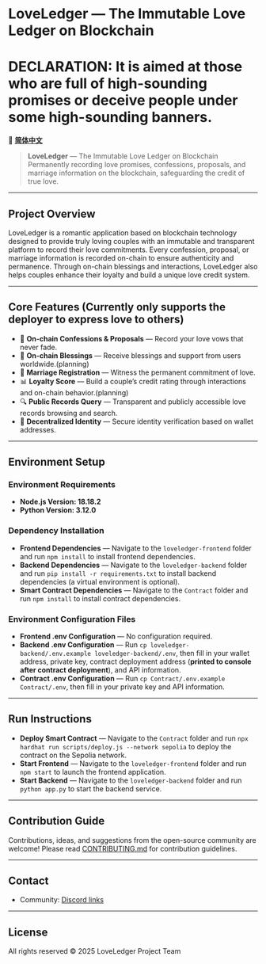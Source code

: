 # LoveLedger — The Immutable Love Ledger on Blockchain

# DECLARATION:  **It is aimed at those who are full of high-sounding promises or deceive people under some high-sounding banners.**
🔁 **[简体中文](README_CN.md)**

> **LoveLedger** — The Immutable Love Ledger on Blockchain
> Permanently recording love promises, confessions, proposals, and marriage information on the blockchain, safeguarding the credit of true love.

---

## Project Overview

LoveLedger is a romantic application based on blockchain technology designed to provide truly loving couples with an immutable and transparent platform to record their love commitments.
Every confession, proposal, or marriage information is recorded on-chain to ensure authenticity and permanence. Through on-chain blessings and interactions, LoveLedger also helps couples enhance their loyalty and build a unique love credit system.

---

## Core Features (Currently only supports the deployer to express love to others)

* 💌 **On-chain Confessions & Proposals** — Record your love vows that never fade.
* 🎉 **On-chain Blessings** — Receive blessings and support from users worldwide.(planning)
* 💍 **Marriage Registration** — Witness the permanent commitment of love.
* 📊 **Loyalty Score** — Build a couple’s credit rating through interactions and on-chain behavior.(planning)
* 🔍 **Public Records Query** — Transparent and publicly accessible love records browsing and search.
* 🔐 **Decentralized Identity** — Secure identity verification based on wallet addresses.

---

## Environment Setup

### Environment Requirements

* **Node.js Version: 18.18.2**
* **Python Version: 3.12.0**

### Dependency Installation

* **Frontend Dependencies** — Navigate to the `loveledger-frontend` folder and run `npm install` to install frontend dependencies.
* **Backend Dependencies** — Navigate to the `loveledger-backend` folder and run `pip install -r requirements.txt` to install backend dependencies (a virtual environment is optional).
* **Smart Contract Dependencies** — Navigate to the `Contract` folder and run `npm install` to install contract dependencies.

### Environment Configuration Files

* **Frontend .env Configuration** — No configuration required.
* **Backend .env Configuration** — Run `cp loveledger-backend/.env.example loveledger-backend/.env`, then fill in your wallet address, private key, contract deployment address (**printed to console after contract deployment**), and API information.
* **Contract .env Configuration** — Run `cp Contract/.env.example Contract/.env`, then fill in your private key and API information.

---

## Run Instructions

* **Deploy Smart Contract** — Navigate to the `Contract` folder and run `npx hardhat run scripts/deploy.js --network sepolia` to deploy the contract on the Sepolia network.
* **Start Frontend** — Navigate to the `loveledger-frontend` folder and run `npm start` to launch the frontend application.
* **Start Backend** — Navigate to the `loveledger-backend` folder and run `python app.py` to start the backend service.

---

## Contribution Guide

Contributions, ideas, and suggestions from the open-source community are welcome!
Please read [CONTRIBUTING.md](doc/CONTRIBUTING.md) for contribution guidelines.

---

## Contact
* Community: [Discord links](https://discord.gg/wnxj7Nea)

---

## License

All rights reserved © 2025 LoveLedger Project Team
